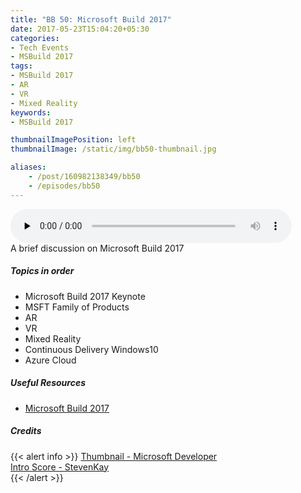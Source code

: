```yaml
---
title: "BB 50: Microsoft Build 2017"
date: 2017-05-23T15:04:20+05:30
categories:
- Tech Events
- MSBuild 2017
tags:
- MSBuild 2017
- AR
- VR
- Mixed Reality
keywords:
- MSBuild 2017

thumbnailImagePosition: left
thumbnailImage: /static/img/bb50-thumbnail.jpg

aliases:
    - /post/160982138349/bb50
    - /episodes/bb50
---
```

<audio controls="controls" controls style="width: 450px;" preload="none" id="audio_player"><source  src='http://bangalorebits.s3.amazonaws.com/2017/BB_EP50-2017-21.mp3' type="audio/mp3">  </audio>
<BR>
A brief discussion on Microsoft Build 2017
<!--more-->
##### Topics in order
- Microsoft Build 2017 Keynote
- MSFT Family of Products
- AR
- VR
- Mixed Reality
- Continuous Delivery Windows10
- Azure Cloud

##### Useful Resources

*   [Microsoft Build 2017](https://build.microsoft.com)

##### Credits

{{< alert info  >}}
  [Thumbnail - Microsoft Developer](https://twitter.com/Microsoft?lang=en) <BR>
  [Intro Score - StevenKay](https://plus.google.com/+StevenKay_Detachment)<BR>
{{< /alert >}}
